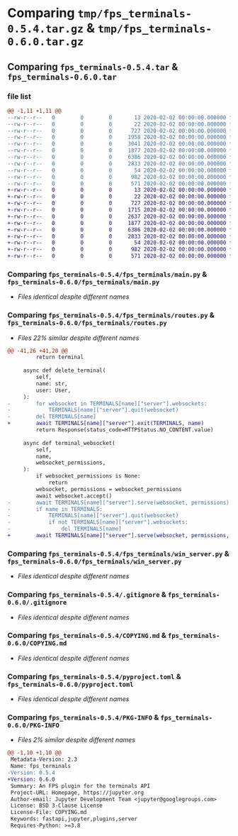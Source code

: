 # Comparing `tmp/fps_terminals-0.5.4.tar.gz` & `tmp/fps_terminals-0.6.0.tar.gz`

## Comparing `fps_terminals-0.5.4.tar` & `fps_terminals-0.6.0.tar`

### file list

```diff
@@ -1,11 +1,11 @@
--rw-r--r--   0        0        0       13 2020-02-02 00:00:00.000000 fps_terminals-0.5.4/MANIFEST.in
--rw-r--r--   0        0        0       22 2020-02-02 00:00:00.000000 fps_terminals-0.5.4/fps_terminals/__init__.py
--rw-r--r--   0        0        0      727 2020-02-02 00:00:00.000000 fps_terminals-0.5.4/fps_terminals/main.py
--rw-r--r--   0        0        0     1958 2020-02-02 00:00:00.000000 fps_terminals-0.5.4/fps_terminals/routes.py
--rw-r--r--   0        0        0     3041 2020-02-02 00:00:00.000000 fps_terminals-0.5.4/fps_terminals/server.py
--rw-r--r--   0        0        0     1877 2020-02-02 00:00:00.000000 fps_terminals-0.5.4/fps_terminals/win_server.py
--rw-r--r--   0        0        0     6386 2020-02-02 00:00:00.000000 fps_terminals-0.5.4/.gitignore
--rw-r--r--   0        0        0     2833 2020-02-02 00:00:00.000000 fps_terminals-0.5.4/COPYING.md
--rw-r--r--   0        0        0       54 2020-02-02 00:00:00.000000 fps_terminals-0.5.4/README.md
--rw-r--r--   0        0        0      982 2020-02-02 00:00:00.000000 fps_terminals-0.5.4/pyproject.toml
--rw-r--r--   0        0        0      571 2020-02-02 00:00:00.000000 fps_terminals-0.5.4/PKG-INFO
+-rw-r--r--   0        0        0       13 2020-02-02 00:00:00.000000 fps_terminals-0.6.0/MANIFEST.in
+-rw-r--r--   0        0        0       22 2020-02-02 00:00:00.000000 fps_terminals-0.6.0/fps_terminals/__init__.py
+-rw-r--r--   0        0        0      727 2020-02-02 00:00:00.000000 fps_terminals-0.6.0/fps_terminals/main.py
+-rw-r--r--   0        0        0     1715 2020-02-02 00:00:00.000000 fps_terminals-0.6.0/fps_terminals/routes.py
+-rw-r--r--   0        0        0     2637 2020-02-02 00:00:00.000000 fps_terminals-0.6.0/fps_terminals/server.py
+-rw-r--r--   0        0        0     1877 2020-02-02 00:00:00.000000 fps_terminals-0.6.0/fps_terminals/win_server.py
+-rw-r--r--   0        0        0     6386 2020-02-02 00:00:00.000000 fps_terminals-0.6.0/.gitignore
+-rw-r--r--   0        0        0     2833 2020-02-02 00:00:00.000000 fps_terminals-0.6.0/COPYING.md
+-rw-r--r--   0        0        0       54 2020-02-02 00:00:00.000000 fps_terminals-0.6.0/README.md
+-rw-r--r--   0        0        0      982 2020-02-02 00:00:00.000000 fps_terminals-0.6.0/pyproject.toml
+-rw-r--r--   0        0        0      571 2020-02-02 00:00:00.000000 fps_terminals-0.6.0/PKG-INFO
```

### Comparing `fps_terminals-0.5.4/fps_terminals/main.py` & `fps_terminals-0.6.0/fps_terminals/main.py`

 * *Files identical despite different names*

### Comparing `fps_terminals-0.5.4/fps_terminals/routes.py` & `fps_terminals-0.6.0/fps_terminals/routes.py`

 * *Files 22% similar despite different names*

```diff
@@ -41,26 +41,20 @@
         return terminal
 
     async def delete_terminal(
         self,
         name: str,
         user: User,
     ):
-        for websocket in TERMINALS[name]["server"].websockets:
-            TERMINALS[name]["server"].quit(websocket)
-        del TERMINALS[name]
+        await TERMINALS[name]["server"].exit(TERMINALS, name)
         return Response(status_code=HTTPStatus.NO_CONTENT.value)
 
     async def terminal_websocket(
         self,
         name,
         websocket_permissions,
     ):
         if websocket_permissions is None:
             return
         websocket, permissions = websocket_permissions
         await websocket.accept()
-        await TERMINALS[name]["server"].serve(websocket, permissions)
-        if name in TERMINALS:
-            TERMINALS[name]["server"].quit(websocket)
-            if not TERMINALS[name]["server"].websockets:
-                del TERMINALS[name]
+        await TERMINALS[name]["server"].serve(websocket, permissions, TERMINALS, name)
```

### Comparing `fps_terminals-0.5.4/fps_terminals/win_server.py` & `fps_terminals-0.6.0/fps_terminals/win_server.py`

 * *Files identical despite different names*

### Comparing `fps_terminals-0.5.4/.gitignore` & `fps_terminals-0.6.0/.gitignore`

 * *Files identical despite different names*

### Comparing `fps_terminals-0.5.4/COPYING.md` & `fps_terminals-0.6.0/COPYING.md`

 * *Files identical despite different names*

### Comparing `fps_terminals-0.5.4/pyproject.toml` & `fps_terminals-0.6.0/pyproject.toml`

 * *Files identical despite different names*

### Comparing `fps_terminals-0.5.4/PKG-INFO` & `fps_terminals-0.6.0/PKG-INFO`

 * *Files 2% similar despite different names*

```diff
@@ -1,10 +1,10 @@
 Metadata-Version: 2.3
 Name: fps_terminals
-Version: 0.5.4
+Version: 0.6.0
 Summary: An FPS plugin for the terminals API
 Project-URL: Homepage, https://jupyter.org
 Author-email: Jupyter Development Team <jupyter@googlegroups.com>
 License: BSD 3-Clause License
 License-File: COPYING.md
 Keywords: fastapi,jupyter,plugins,server
 Requires-Python: >=3.8
```

